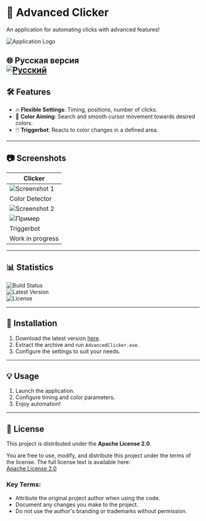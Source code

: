 # 📌 Advanced Clicker  
An application for automating clicks with advanced features!

![Application Logo](https://i.postimg.cc/k5Bj1X9Y/fulllogo.png)

🌐 Русская версия  
[![Русский](https://img.shields.io/badge/lang-Russian-green)](README.md)  
---

## 🛠️ Features

- 🔥 **Flexible Settings**: Timing, positions, number of clicks.  
- 🎯 **Color Aiming**: Search and smooth cursor movement towards desired colors.  
- 🖱️ **Triggerbot**: Reacts to color changes in a defined area.  

---

## 📷 Screenshots

| Clicker |
|----|
|![Screenshot 1](https://i.postimg.cc/MG6cqvXt/Clicker-Page.png)|  
| Color Detector |
|![Screenshot 2](https://i.postimg.cc/s2TMXshz/Color-Detect-Page.png)|  
|![Пример](images/color-example.gif)|
| Triggerbot |
|Work in progress|
---

## 📊 Statistics

![Build Status](https://img.shields.io/github/actions/workflow/status/Azy-s/AdvancedClicker/main.yml)  
![Latest Version](https://img.shields.io/github/v/release/Azy-s/AdvancedClicker)  
![License](https://img.shields.io/github/license/Azy-s/AdvancedClicker)  

---

## 🚀 Installation

1. Download the latest version [here](https://github.com/Azy-s/AdvancedClicker/releases).  
2. Extract the archive and run `AdvancedClicker.exe`.  
3. Configure the settings to suit your needs.

---

## 💡 Usage

1. Launch the application.  
2. Configure timing and color parameters.  
3. Enjoy automation!

---

## 📄 License

This project is distributed under the **Apache License 2.0**.  

You are free to use, modify, and distribute this project under the terms of the license. The full license text is available here:  
[Apache License 2.0](http://www.apache.org/licenses/LICENSE-2.0)  

### Key Terms:
- Attribute the original project author when using the code.  
- Document any changes you make to the project.  
- Do not use the author's branding or trademarks without permission.  
